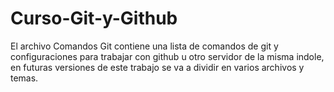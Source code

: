 # Curso-Git-y-Github
El archivo Comandos Git contiene una lista de comandos de git y configuraciones para trabajar con github u otro servidor de la misma indole, en futuras versiones de este trabajo se va a dividir en varios archivos y temas.

